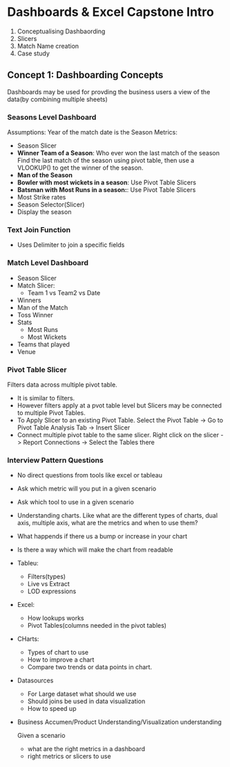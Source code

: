 # **Dashboards & Excel Capstone Intro**

1. Conceptualising Dashbaording
2. Slicers
3. Match Name creation
4. Case study



## **Concept 1: Dashboarding Concepts**

Dashboards may be used for provding the business users a view of the data(by combining multiple sheets)

### **Seasons Level Dashboard**
Assumptions: Year of the match date is the Season
Metrics:
* Season Slicer
* **Winner Team of a Season**: Who ever won the last match of the season
Find the last match of the season using pivot table, then use a VLOOKUP() to get the winner of the season.
* **Man of the Season**
* **Bowler with most wickets in a season**: Use Pivot Table Slicers
* **Batsman with Most Runs in a season:**: Use Pivot Table Slicers
* Most Strike rates
* Season Selector(Slicer)
* Display the season


### Text Join Function
* Uses Delimiter to join a specific fields 


### **Match Level Dashboard**
* Season Slicer
* Match Slicer:
  * Team 1 vs Team2 vs Date
* Winners
* Man of the Match
* Toss Winner
* Stats
  * Most Runs
  * Most Wickets
* Teams that played
* Venue


### **Pivot Table Slicer**
Filters data across multiple pivot table.
* It is similar to filters.
* However filters apply at a pvot table level but Slicers may be connected to multiple Pivot Tables.
* To Apply Slicer to an existing Pivot Table. Select the Pivot Table -> Go to Pivot Table Analysis Tab -> Insert Slicer
* Connect multiple pivot table to the same slicer. Right click on the slicer -> Report Connections -> Select the Tables there





### **Interview Pattern Questions**
* No direct questions from tools like excel or tableau
* Ask which metric will you put in a given scenario
* Ask which tool to use in a given scenario
* Understanding charts.  Like what are the different types of charts, dual axis, multiple axis, what are the metrics and when to use them?
* What happends if there us a bump or increase in your chart
* Is there a way which will make the chart from readable

* Tableu:
  * Filters(types)
  * Live vs Extract
  * LOD expressions

* Excel:
  * How lookups works
  * Pivot Tables(columns needed in the pivot tables)

* CHarts:
  * Types of chart to use
  * How to improve a chart
  * Compare two trends or data points in chart.

* Datasources
  * For Large dataset what should we use
  * Should joins be used in data visualization
  * How to speed up

* Business Accumen/Product Understanding/Visualization understanding
 
   Given a scenario 
  * what are the right metrics in a dashboard
  * right metrics or slicers to use